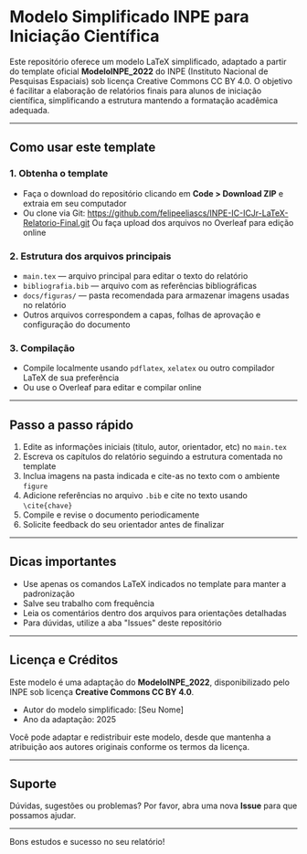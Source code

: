 # Modelo Simplificado INPE para Iniciação Científica

Este repositório oferece um modelo LaTeX simplificado, adaptado a partir do template oficial **ModeloINPE_2022** do INPE (Instituto Nacional de Pesquisas Espaciais) sob licença Creative Commons CC BY 4.0. O objetivo é facilitar a elaboração de relatórios finais para alunos de iniciação científica, simplificando a estrutura mantendo a formatação acadêmica adequada.

---

## Como usar este template

### 1. Obtenha o template

- Faça o download do repositório clicando em **Code > Download ZIP** e extraia em seu computador  
- Ou clone via Git: https://github.com/felipeeliascs/INPE-IC-ICJr-LaTeX-Relatorio-Final.git
Ou faça upload dos arquivos no Overleaf para edição online

### 2. Estrutura dos arquivos principais

- `main.tex` — arquivo principal para editar o texto do relatório  
- `bibliografia.bib` — arquivo com as referências bibliográficas  
- `docs/figuras/` — pasta recomendada para armazenar imagens usadas no relatório  
- Outros arquivos correspondem a capas, folhas de aprovação e configuração do documento

### 3. Compilação

- Compile localmente usando `pdflatex`, `xelatex` ou outro compilador LaTeX de sua preferência  
- Ou use o Overleaf para editar e compilar online  

---

## Passo a passo rápido

1. Edite as informações iniciais (titulo, autor, orientador, etc) no `main.tex`  
2. Escreva os capítulos do relatório seguindo a estrutura comentada no template  
3. Inclua imagens na pasta indicada e cite-as no texto com o ambiente `figure`  
4. Adicione referências no arquivo `.bib` e cite no texto usando `\cite{chave}`  
5. Compile e revise o documento periodicamente  
6. Solicite feedback do seu orientador antes de finalizar  

---

## Dicas importantes

- Use apenas os comandos LaTeX indicados no template para manter a padronização  
- Salve seu trabalho com frequência  
- Leia os comentários dentro dos arquivos para orientações detalhadas  
- Para dúvidas, utilize a aba "Issues" deste repositório  

---

## Licença e Créditos

Este modelo é uma adaptação do **ModeloINPE_2022**, disponibilizado pelo INPE sob licença **Creative Commons CC BY 4.0**.  

- Autor do modelo simplificado: [Seu Nome]  
- Ano da adaptação: 2025  

Você pode adaptar e redistribuir este modelo, desde que mantenha a atribuição aos autores originais conforme os termos da licença.

---

## Suporte

Dúvidas, sugestões ou problemas? Por favor, abra uma nova **Issue** para que possamos ajudar.

---

Bons estudos e sucesso no seu relatório!

